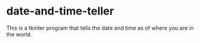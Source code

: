 # date-and-time-teller
This is a tkinter program that tells the date and time as of where you are in the world.
